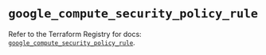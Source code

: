 # `google_compute_security_policy_rule`

Refer to the Terraform Registry for docs: [`google_compute_security_policy_rule`](https://registry.terraform.io/providers/hashicorp/google-beta/5.30.0/docs/resources/google_compute_security_policy_rule).
